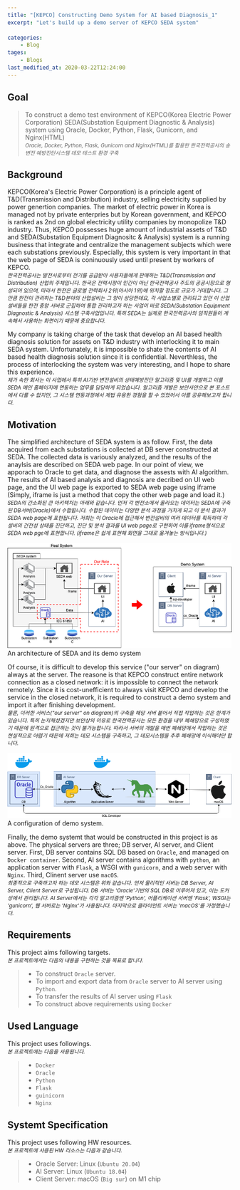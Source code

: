 ```yaml
---
title: "[KEPCO] Constructing Demo System for AI based Diagnosis_1"
excerpt: "Let's build up a demo server of KEPCO SEDA system"

categories:
    - Blog
tages:
    - Blogs
last_modified_at: 2020-03-22T12:24:00
---
```


## Goal
> To construct a demo test environment of KEPCO(Korea Electric Power Corporation) SEDA(Substation Equipment Diagnostic & Analysis) system using Oracle, Docker, Python, Flask, Gunicorn, and Nginx(HTML)  
> <small>*Oracle, Docker, Python, Flask, Gunicorn and Nginx(HTML)를 활용한 한국전력공사의 송변전 예방진단시스템 데모 테스트 환경 구축*</small>

## Background
KEPCO(Korea's Electric Power Corporation) is a principle agent of T&D(Transmission and Distribution) industry, selling electricity supplied by power genertion companies. The market of electric power in Korea is managed not by private enterpries but by Korean government, and KEPCO is ranked as 2nd on global electricity utility companies by monopolize T&D industry. Thus, KEPCO possesses huge amount of industrial assets of T&D and SEDA(Substation Equipment Diagnositc & Analysis) system is a running business that integrate and centralize the management subjects which were each substations previously. Especially, this system is very important in that the web page of SEDA is coninuously used until present by workers of KEPCO.  
<small>*한국전력공사는 발전사로부터 전기를 공급받아 사용자들에게 판매하는 T&D(Transmission and Distribution) 산업의 주체입니다. 한국은 전력시장이 민간이 아닌 한국전력공사 주도의 공공시장으로 형성되어 있으며, 따라서 한전은 글로벌 전력회사 2위(아시아 1위)에 위치할 정도로 규모가 거대합니다. 그만큼 한전이 관리하는 T&D분야의 산업설비는 그 양이 상당한데요, 각 사업소별로 관리되고 있던 이 산업설비들을 한전 중앙 서버로 군집하여 통합 관리하고자 하는 사업이 바로 SEDA(Substation Equipment Diagnostic & Analysis) 시스템 구축사업입니다. 특히 SEDA는 실제로 한국전력공사의 임직원들이 계속해서 사용하는 화면이기 때문에 중요합니다.*</small>

My company is taking charge of the task that develop an AI based health diagnosis solution for assets on T&D industry with interlocking it to main SEDA system. Unfortunately, it is impossible to shate the contents of AI based health diagnosis solution since it is confidential. Neverthless, the process of interlocking the system was very interesting, and I hope to share this experience.  
<small>*제가 속한 회사는 이 사업에서 특히 AI기반 변전설비의 상태예방진단 알고리즘 및 UI를 개발하고 이를 SEDA 메인 홈페이지에 연동하는 업무를 담당하게 되었습니다. 알고리즘 개발은 보안사안으로 본 포스트에서 다룰 수 없지만, 그 시스템 연동과정에서 제법 유용한 경험을 할 수 있었어서 이를 공유해보고자 합니다.*</small>

## Motivation
The simplified architecture of SEDA system is as follow. First, the data acquired from each substations is collected at DB server constructed at SEDA. The collected data is variously analyzed, and the results of the anaylsis are described on SEDA web page. In our point of view, we apporach to Oracle to get data, and diagnose the assests with AI algorithm. The results of AI based analysis and diagnosis are decribed on UI web page, and the UI web page is exported to SEDA web page using iframe (Simply, iframe is just a method that copy the other web page and load it.)   
<small>*SEDA의 간소화된 큰 아키텍처는 아래와 같습니다. 먼저 각 변전소에서 올라오는 데이터는 SEDA에 구축된 DB서버(Oracle)에서 수합됩니다. 수합된 데이터는 다양한 분석 과정을 거치게 되고 이 분석 결과가 SEDA web page에 표현됩니다. 저희는 이 Oracle에 접근해서 변전설비의 여러 데이터를 획득하여 각 설비의 건전성 상태를 진단하고, 진단 및 분석 결과를 UI web page로 구현하여 이를 iframe형식으로 SEDA web pge에 표현합니다. (iframe은 쉽게 표현해 화면을 그대로 옮겨놓는 방식입니다.)*</small>

<img src="/images/2021-03-22-demo_system_0_fig1.png" alt="drawing" width="600"/>
<figcaption>An architecture of SEDA and its demo system</figcaption>

Of course, it is difficult to develop this service ("our server" on diagram) always at the server. The reasone is that KEPCO construct entire network connection as a closed network: it is impossible to connect the network remotely. Since it is cost-unefficient to always visit KEPCO and develop the service in the closed network, it is required to construct a demo system and import it after finishing development.   
<small>*물론, 이러한 서비스("our server" on diagram)의 구축을 해당 서버 붙어서 직접 작업하는 것은 한계가 있습니다. 특히 눈치채셨겠지만 보안상의 이유로 한국전력공사는 모든 환경을 내부 폐쇄망으로 구성하였기 때문에 원격으로 접근하는 것이 불가능합니다. 따라서 서버의 개발을 매번 폐쇄망에서 작업하는 것은 현실적으로 어렵기 때문에 저희는 데모 시스템을 구축하고, 그 데모시스템을 추후 폐쇄망에 이식해야만 합니다.*</small>

<img src="/images/2021-03-22-demo_system_0_fig2.png" alt="drawing" width="600"/>
<figcaption>A configuration of demo system.</figcaption>

Finally, the demo systemt that would be constructed in this project is as above. The physical servers are three; DB server, AI server, and Client server. First, DB server contains SQL DB based on `Oracle`, and managed on `Docker container`. Second, AI server contains algorithms with `python`, an application server with `Flask`, a WSGI with `gunicorn`, and a web server with `Nginx`. Third, Clinent server use `macOS`.   
<small>*최종적으로 구축하고자 하는 데모 시스템은 위와 같습니다. 먼저 물리적인 서버는 DB Server, AI Server, Client Server로 구성됩니다. DB 서버는 'Oracle'기반의 SQL DB로 이루어져 있고, 이는 도커상에서 관리됩니다. AI Server에서는 각각 알고리즘엔 'Python', 어플리케이션 서버엔 'Flask', WSGI는 'gunicorn', 웹 서버로는 'Nginx'가 사용됩니다. 마지막으로 클라이언트 서버는 'macOS'를 가정했습니다.*</small>

## Requirements
This project aims following targets.   
<small>*본 프로젝트에서는 다음의 내용을 구현하는 것을 목표로 합니다.*</small>

> - To construct `Oracle` server.
> - To import and export data from `Oracle` server to AI server using `Python`.
> - To transfer the results of AI server using `Flask`
> - To construct above requirements using `Docker`

## Used Language
This project uses followings.   
<small>*본 프로젝트에는 다음을 사용됩니다.*</small>

> - `Docker`
> - `Oracle`
> - `Python`
> - `Flask`
> - `guinicorn`
> - `Nginx`

## Systemt Specification
This project uses following HW resources.   
<small>*본 프로젝트에 사용된 HW 리소스는 다음과 같습니다.*</small>

> - Oracle Server: Linux (`Ubuntu 20.04`)
> - AI Server: Linux (`Ubuntu 18.04`)
> - Client Server: macOS (`Big sur`) on M1 chip
